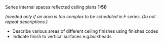 <span class="transform-to-uppercase">Series internal spaces reflected ceiling plans **1:50**</span>

_(needed only if an area is too complex to be scheduled in F series. Do not repeat descriptions.)_

- Describe various areas of different ceiling finishes using finishes codes
- Indicate finish to vertical surfaces e.g.bulkheads
